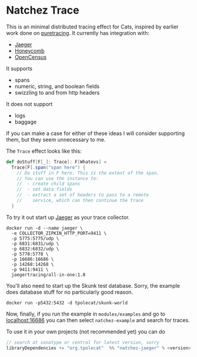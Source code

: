 # Natchez Trace

This is an minimal distributed tracing effect for Cats, inspired by earlier work done on [puretracing](https://github.com/tabdulradi/puretracing). It currently has integration with:

- [Jaeger](https://www.jaegertracing.io/)
- [Honeycomb](https://www.honeycomb.io/)
- [OpenCensus](https://www.opencensus.io/)

It supports

- spans
- numeric, string, and boolean fields
- swizzling to and from http headers

It does not support

- logs
- baggage

If you can make a case for either of these ideas I will consider supporting them, but they seem unnecessary to me.

The `Trace` effect looks like this:

```scala
def doStuff[F[_]: Trace]: F[Whatevs] =
  Trace[F].span("span here") {
    // Do stuff in F here. This is the extent of the span.
    // You can use the instance to:
    //  - create child spans
    //  - set data fields
    //  - extract a set of headers to pass to a remote
    //    service, which can then continue the trace
  }
```

To try it out start up [Jaeger](https://www.jaegertracing.io/) as your trace collector.

```
docker run -d --name jaeger \
  -e COLLECTOR_ZIPKIN_HTTP_PORT=9411 \
  -p 5775:5775/udp \
  -p 6831:6831/udp \
  -p 6832:6832/udp \
  -p 5778:5778 \
  -p 16686:16686 \
  -p 14268:14268 \
  -p 9411:9411 \
  jaegertracing/all-in-one:1.8
```

You'll also need to start up the Skunk test database. Sorry, the example does database stuff for no particularly good reason.

```
docker run -p5432:5432 -d tpolecat/skunk-world
```

Now, finally, if you run the example in `modules/examples` and go to [localhost:16686](http://localhost:16686) you can then select `natchez-example` and search for traces.

To use it in your own projects (not recommended yet) you can do

```scala
// search at sonatype or central for latest version, sorry
libraryDependencies += "org.tpolecat"  %% "natchez-jaeger" % <version>
```

